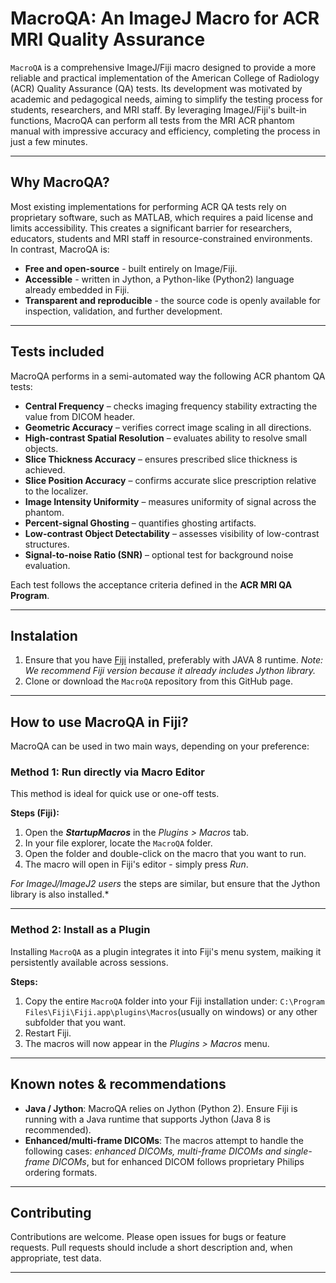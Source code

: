 # MacroQA: An ImageJ Macro for ACR MRI Quality Assurance
`MacroQA` is a comprehensive ImageJ/Fiji macro designed to provide a more reliable and practical implementation of the American College of Radiology (ACR) Quality Assurance (QA) tests. Its development was motivated by academic and pedagogical needs, aiming to simplify the testing process for students, researchers, and MRI staff. By leveraging ImageJ/Fiji's built-in functions, MacroQA can perform all tests from the MRI ACR phantom manual with impressive accuracy and efficiency, completing the process in just a few minutes.

---

## Why MacroQA?
Most existing implementations for performing ACR QA tests rely on proprietary software, such as MATLAB, which requires a paid license and limits accessibility. This creates a significant barrier for researchers, educators, students and MRI staff in resource-constrained environments.\
In contrast, MacroQA is:
- **Free and open-source** - built entirely on Image/Fiji.
- **Accessible** - written in Jython, a Python-like (Python2) language already embedded in Fiji.
- **Transparent and reproducible** - the source code is openly available for inspection, validation, and further development.

---

## Tests included
MacroQA performs in a semi-automated way the following ACR phantom QA tests:
- **Central Frequency** – checks imaging frequency stability extracting the value from DICOM header.  
- **Geometric Accuracy** – verifies correct image scaling in all directions.  
- **High-contrast Spatial Resolution** – evaluates ability to resolve small objects.  
- **Slice Thickness Accuracy** – ensures prescribed slice thickness is achieved.  
- **Slice Position Accuracy** – confirms accurate slice prescription relative to the localizer.  
- **Image Intensity Uniformity** – measures uniformity of signal across the phantom.  
- **Percent-signal Ghosting** – quantifies ghosting artifacts.  
- **Low-contrast Object Detectability** – assesses visibility of low-contrast structures.  
- **Signal-to-noise Ratio (SNR)** – optional test for background noise evaluation.  

Each test follows the acceptance criteria defined in the **ACR MRI QA Program**.  

---

## Instalation
1. Ensure that you have [Fiji](https://imagej.net/software/fiji/) installed, preferably with JAVA 8 runtime.
*Note: We recommend Fiji version because it already includes Jython library.*
2. Clone or download the `MacroQA` repository from this GitHub page.

---

## How to use MacroQA in Fiji?
MacroQA can be used in two main ways, depending on your preference:

### Method 1: Run directly via Macro Editor
This method is ideal for quick use or one-off tests.

**Steps (Fiji):**
1. Open the ***StartupMacros*** in the *Plugins > Macros* tab.
2. In your file explorer, locate the `MacroQA` folder.
3. Open the folder and double-click on the macro that you want to run.
4. The macro will open in Fiji's editor - simply press *Run*.

*For ImageJ/ImageJ2 users* the steps are similar, but ensure that the Jython library is also installed.*

---

### Method 2: Install as a Plugin
Installing `MacroQA` as a plugin integrates it into Fiji's menu system, maiking it persistently available across sessions.

**Steps:**
1. Copy the entire `MacroQA` folder into your Fiji installation under: `C:\Program Files\Fiji\Fiji.app\plugins\Macros`(usually on windows) or any other subfolder that you want.
2. Restart Fiji.
3. The macros will now appear in the *Plugins > Macros* menu.

---

## Known notes & recommendations
- **Java / Jython**: MacroQA relies on Jython (Python 2). Ensure Fiji is running with a Java runtime that supports Jython (Java 8 is recommended).  
- **Enhanced/multi-frame DICOMs**: The macros attempt to handle the following cases: *enhanced DICOMs, multi-frame DICOMs and single-frame DICOMs*, but for enhanced DICOM follows proprietary Philips ordering formats.

---

## Contributing
Contributions are welcome. Please open issues for bugs or feature requests. Pull requests should include a short description and, when appropriate, test data.

---

